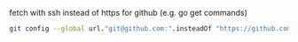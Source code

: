 fetch with ssh instead of https for github (e.g. go get commands)
```bash
git config --global url."git@github.com:".insteadOf "https://github.com/"
```
